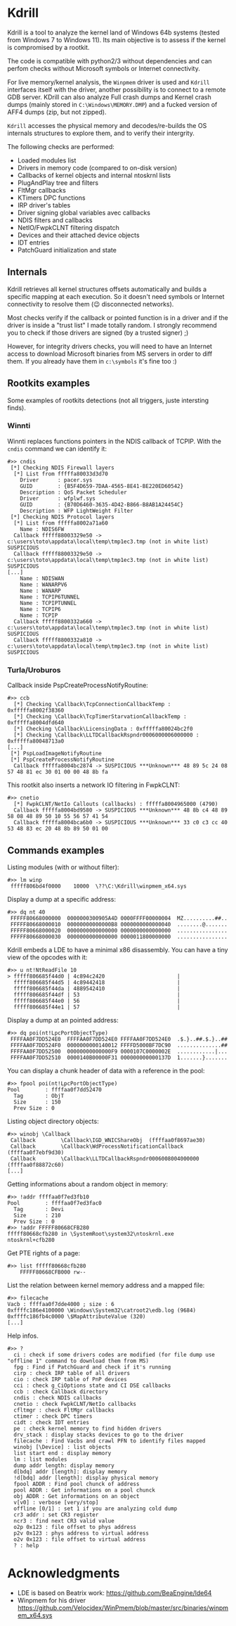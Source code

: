 # Kdrill

Kdrill is a tool to analyze the kernel land of Windows 64b systems (tested from Windows 7 to Windows 11). Its main objective is to assess if the kernel is compromised by a rootkit.

The code is compatible with python2/3 without dependencies and can perfom checks without Microsoft symbols or Internet connectivity.

For live memory/kernel analysis, the `Winpmem` driver is used and `Kdrill` interfaces itself with the driver, another possibility is to connect to a remote GDB server. KDrill can also analyze Full crash dumps and Kernel crash dumps (mainly stored in `C:\Windows\MEMORY.DMP`) and a fucked version of AFF4 dumps (zip, but not zipped).

`Kdrill` accesses the physical memory and decodes/re-builds the OS internals structures to explore them, and to verify their intergrity.

The following checks are performed:
- Loaded modules list
- Drivers in memory code (compared to on-disk version)
- Callbacks of kernel objects and internal ntoskrnl lists
- PlugAndPlay tree and filters
- FltMgr callbacks
- KTimers DPC functions
- IRP driver's tables
- Driver signing global variables avec callbacks
- NDIS filters and callbacks
- NetIO/FwpkCLNT filtering dispatch
- Devices and their attached device objects
- IDT entries
- PatchGuard initialization and state

## Internals

Kdrill retrieves all kernel structures offsets automatically and builds a specific mapping at each execution. So it doesn't need symbols or Internet connectivity to resolve them (:wink: disconnected networks).

Most checks verify if the callback or pointed function is in a driver and if the driver is inside a "trust list" I made totally random. I strongly recommend you to check if those drivers are signed (by a trusted signer) ;)

However, for integrity drivers checks, you will need to have an Internet access to download Microsoft binaries from MS servers in order to diff them. If you already have them in `c:\symbols` it's fine too :)

## Rootkits examples

Some examples of rootkits detections (not all triggers, juste intersting finds).

### Winnti

Winnti replaces functions pointers in the NDIS callback of TCPIP. With the `cndis` command we can identify it:

```
#>> cndis
 [*] Checking NDIS Firewall layers
  [*] List from fffffa80033d3d70
    Driver      : pacer.sys
    GUID        : {B5F4D659-7DAA-4565-8E41-BE220ED60542}
    Description : QoS Packet Scheduler
    Driver      : wfplwf.sys
    GUID        : {B70D6460-3635-4D42-B866-B8AB1A24454C}
    Description : WFP LightWeight Filter
 [*] Checking NDIS Protocol layers
  [*] List from fffffa8002a71a60
    Name : NDIS6FW
  Callback fffff88003329e50 -> c:\users\toto\appdata\local\temp\tmp1ec3.tmp (not in white list) SUSPICIOUS
  Callback fffff88003329e50 -> c:\users\toto\appdata\local\temp\tmp1ec3.tmp (not in white list) SUSPICIOUS
[...]
    Name : NDISWAN
    Name : WANARPV6
    Name : WANARP
    Name : TCPIP6TUNNEL
    Name : TCPIPTUNNEL
    Name : TCPIP6
    Name : TCPIP
  Callback fffff8800332a660 -> c:\users\toto\appdata\local\temp\tmp1ec3.tmp (not in white list) SUSPICIOUS
  Callback fffff8800332a810 -> c:\users\toto\appdata\local\temp\tmp1ec3.tmp (not in white list) SUSPICIOUS
```

### Turla/Uroburos

Callback inside PspCreateProcessNotifyRoutine:
```
#>> ccb
  [*] Checking \Callback\TcpConnectionCallbackTemp : 0xfffffa8002f38360
  [*] Checking \Callback\TcpTimerStarvationCallbackTemp : 0xfffffa8004dfd640
  [*] Checking \Callback\LicensingData : 0xfffffa80024bc2f0
  [*] Checking \Callback\LLTDCallbackRspndr0006000006000000 : 0xfffffa80048713a0
[...]
 [*] PspLoadImageNotifyRoutine
 [*] PspCreateProcessNotifyRoutine
  Callback fffffa8004bc2874 -> SUSPICIOUS ***Unknown*** 48 89 5c 24 08 57 48 81 ec 30 01 00 00 48 8b fa
```

This rootkit also inserts a network IO filtering in FwpkCLNT:
```
#>> cnetio
  [*] FwpkCLNT/NetIo Callouts (callbacks) : fffffa8004965000 (4790)
  Callback fffffa8004bd9580 -> SUSPICIOUS ***Unknown*** 48 8b c4 48 89 58 08 48 89 50 10 55 56 57 41 54
  Callback fffffa8004bca6b0 -> SUSPICIOUS ***Unknown*** 33 c0 c3 cc 40 53 48 83 ec 20 48 8b 89 50 01 00
```

## Commands examples

Listing modules (with or without filter):
```
#>> lm winp
 fffff806bd4f0000    10000  \??\C:\Kdrill\winpmem_x64.sys
```

Display a dump at a specific address:
```
#>> dq nt 40
 FFFFF80668000000  0000000300905A4D 0000FFFF00000004  MZ..........##..
 FFFFF80668000010  00000000000000B8 0000000000000040  ........@.......
 FFFFF80668000020  0000000000000000 0000000000000000  ................
 FFFFF80668000030  0000000000000000 0000011800000000  ................
```

Kdrill embeds a LDE to have a minimal x86 disassembly. You can have a tiny view of the opcodes with it:
```
#>> u nt!NtReadFile 10
> fffff806685f44d0 | 4c894c2420                       |
  fffff806685f44d5 | 4c89442418                       |
  fffff806685f44da | 4889542410                       |
  fffff806685f44df | 53                               |
  fffff806685f44e0 | 56                               |
  fffff806685f44e1 | 57                               |
```

Display a dump at an pointed address:
```
#>> dq poi(nt!LpcPortObjectType)
 FFFFAA0F7DD524E0  FFFFAA0F7DD524E0 FFFFAA0F7DD524E0  .$.}..##.$.}..##
 FFFFAA0F7DD524F0  0000000000140012 FFFFD5000BF7DC90  ..............##
 FFFFAA0F7DD52500  00000000000000F9 0000107C0000002E  ............|...
 FFFFAA0F7DD52510  0000140B00000F31 000000000000137D  1.......}.......
```

You can display a chunk header of data with a reference in the pool:
```
#>> fpool poi(nt!LpcPortObjectType)
Pool        : ffffaa0f7dd52470
  Tag       : ObjT
  Size      : 150
  Prev Size : 0
```

Listing object directory objects:
```
#>> winobj \Callback
 Callback        \Callback\IGD_WNICShareObj  (ffffaa0f8697ae30)
 Callback        \Callback\WdProcessNotificationCallback  (ffffaa0f7ebf9d30)
 Callback        \Callback\LLTDCallbackRspndr0006008004000000  (ffffaa0f88872c60)
[...]
```

Getting informations about a random object in memory:
```
#>> !addr ffffaa0f7ed3fb10
Pool        : ffffaa0f7ed3fac0
  Tag       : Devi
  Size      : 210
  Prev Size : 0
#>> !addr FFFFF80668CFB280
fffff80668cfb280 in \SystemRoot\system32\ntoskrnl.exe
ntoskrnl+cfb280
```

Get PTE rights of a page:
```
#>> list fffff80668cfb280
    FFFFF80668CFB000 rw--
```

List the relation between kernel memory address and a mapped file:
```
#>> filecache
Vacb : ffffaa0f7dde4000 ; size : 6
0xffffc186e4100000 \Windows\System32\catroot2\edb.log (9684)
0xffffc186fb4c0000 \$MapAttributeValue (320)
[...]
```

Help infos.
```
#>> ?
  ci : check if some drivers codes are modified (for file dump use "offline 1" command to download them from MS)
  fpg : Find if PatchGuard and check if it's running
  cirp : check IRP table of all drivers
  cio : check IRP table of PnP devices
  cci : check g_CiOptions state and CI DSE callbacks
  ccb : check Callback directory
  cndis : check NDIS callbacks
  cnetio : check FwpkCLNT/NetIo callbacks
  cfltmgr : check FltMgr callbacks
  ctimer : check DPC timers
  cidt : check IDT entries
  pe : check kernel memory to find hidden drivers
  drv_stack : display stacks devices to go to the driver
  filecache : Find Vacbs and crawl PFN to identify files mapped
  winobj [\Device] : list objects
  list start end : display memory
  lm : list modules
  dump addr length: display memory
  d[bdq] addr [length]: display memory
  !d[bdq] addr [length]: display physical memory
  fpool ADDR : Find pool chunck of address
  pool ADDR : Get informations on a pool chunck
  obj ADDR : Get informations on an object
  v[v0] : verbose [very/stop]
  offline [0/1] : set 1 if you are analyzing cold dump
  cr3 addr : set CR3 register
  ncr3 : find next CR3 valid value
  o2p 0x123 : file offset to phys address
  p2v 0x123 : phys address to virtual address
  o2v 0x123 : file offset to virtual address
  ? : help
```

# Acknowledgments

- LDE is based on Beatrix work: https://github.com/BeaEngine/lde64
- Winpmem for his driver https://github.com/Velocidex/WinPmem/blob/master/src/binaries/winpmem_x64.sys
